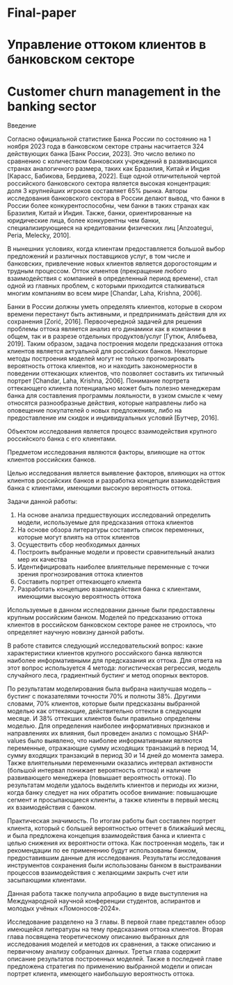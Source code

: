 # Final-paper 
# Управление оттоком клиентов в банковском секторе
# Customer churn management in the banking sector
Введение

  Согласно официальной статистике Банка России по состоянию на 1 ноября 2023 года в банковском секторе страны насчитается 324 действующих банка [Банк России, 2023]. Это число велико по сравнению с количеством банковских учреждений в развивающихся странах аналогичного размера, таких как Бразилия, Китай и Индия [Карасс, Бабикова, Бердиева, 2022]. Еще одной отличительной чертой российского банковского сектора является высокая концентрация: доля 3 крупнейших игроков составляет 65% рынка. Авторы исследования банковского сектора в России делают вывод, что банки в России более конкурентоспособны, чем банки в таких странах как Бразилия, Китай и Индия. Также, банки, ориентированные на юридические лица, более конкурентны чем банки, специализирующиеся на кредитовании физических лиц [Anzoategui, Peria, Melecky, 2010]. 

    
  В нынешних условиях, когда клиентам предоставляется большой выбор предложений и различных поставщиков услуг, в том числе и банковских, привлечение новых клиентов является дорогостоящим и трудным процессом. Отток клиентов (прекращение любого взаимодействия с компанией в определенный период времени), стал одной из главных проблем, с которыми приходится сталкиваться многим компаниям во всем мире [Chandar, Laha, Krishna, 2006].


  Банки в России должны уметь определять клиентов, которые в скором времени перестанут быть активными, и предпринимать действия для их сохранения [Zorić, 2016]. Первоочередной задачей для решения проблемы оттока является анализ его динамики как в компании в общем, так и в разрезе отдельных продуктов/услуг [Гутюк, Алябьева, 2019]. Таким образом, задача построения модели предсказания оттока клиентов является актуальной для российских банков.  Некоторые методы построения моделей могут не только прогнозировать вероятность оттока клиентов, но и находить закономерности в поведении оттекающих клиентов, что позволяет составить их типичный портрет [Chandar, Laha, Krishna, 2006]. Понимание портрета оттекающего клиента потенциально может быть полезно менеджерам банка для составления программы лояльности, в узком смысле к чему относятся разнообразные действия, которые направлены либо на оповещение покупателей о новых предложениях, либо на предоставление им скидок и индивидуальных условий [Бутчер, 2016]. 


  Объектом исследования является процесс взаимодействия крупного российского банка с его клиентами.

  
  Предметом исследования являются факторы, влияющие на отток клиентов российских банков.

  
  Целью исследования является выявление факторов, влияющих на отток клиентов российских банков и разработка концепции взаимодействия банка с клиентами, имеющими высокую вероятность оттока.

  
  Задачи данной работы: 
1.	На основе анализа предшествующих исследований определить модели, используемые для предсказания оттока клиентов 
2.	На основе обзора литературы составить список переменных, которые могут влиять на отток клиентов
3.	Осуществить сбор необходимых данных
4.	Построить выбранные модели и провести сравнительный анализ мер их качества
5.	Идентифицировать наиболее влиятельные переменные с точки зрения прогнозирования оттока клиентов
6.	Составить портрет оттекающего клиента 
7.	Разработать концепцию взаимодействия банка с клиентами, имеющими высокую вероятность оттока


  Используемые в данном исследовании данные были предоставлены крупным российским банком. Моделей по предсказанию оттока клиентов в российском банковском секторе ранее не строилось, что определяет научную новизну данной работы.


  В работе ставится следующий исследовательский вопрос: какие характеристики клиентов крупного российского банка являются наиболее информативными для предсказания их оттока. Для ответа на этот вопрос используется 4 метода: логистическая регрессия, модель случайного леса, градиентный бустинг и метод опорных векторов.

  
  По результатам моделирования была выбрана наилучшая модель – бустинг с показателями точности 70% и полноты 38%. Другими словами, 70% клиентов, которые были предсказаны выбранной моделью как оттекающие, действительно оттекли в следующем месяце. И 38% оттекших клиентов были правильно определены моделью. Для определения наиболее информативных признаков и направлениях их влияния, был проведен анализ с помощью SHAP-values было выявлено, что наиболее информативными являются переменные, отражающие сумму исходящих транзакций в период 14, сумму входящих транзакций в период 30 и 14 дней до момента замера. Также влиятельными переменными оказались интервал активности (большой интервал понижает вероятность оттока) и наличие развивающего менеджера (повышает вероятность оттока).  По результатам модели удалось выделить клиентов и периоды их жизни, когда банку следует на них обратить особое внимание: повышающие сегмент и просыпающиеся клиенты, а также клиенты в первый месяц их взаимодействия с банком.

  
  Практическая значимость. По итогам работы был составлен портрет клиента, который с большей вероятностью оттечет в ближайший месяц, и была предложена концепция взаимодействия банка и клиента с целью снижения их вероятности оттока. Как построенная модель, так и рекомендации по ее применению будут использованы банком, предоставившим данные для исследования. Результаты исследования инструментов сохранения были использованы банком в выстраивании процессов взаимодействия с желающими закрыть счет или засыпающими клиентами.


  Данная работа также получила апробацию в виде выступления на Международной научной конференции студентов, аспирантов и молодых учёных «Ломоносов-2024».


  Исследование разделено на 3 главы. В первой главе представлен обзор имеющейся литературы на тему предсказания оттока клиентов. Вторая глава посвящена теоретическому описанию выбранных для исследования моделей и методов их сравнения, а также описанию и первичному анализу собранных данных. Третья глава содержит описание результатов построенных моделей. Также в последней главе предложена стратегия по применению выбранной модели и описан портрет клиента, имеющего наибольшую вероятность оттока. 
